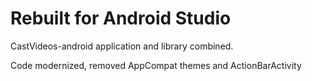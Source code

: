 Rebuilt for Android Studio
==================

CastVideos-android application and library combined.

Code modernized, removed AppCompat themes and ActionBarActivity